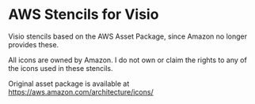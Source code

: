 # AWS Stencils for Visio

Visio stencils based on the AWS Asset Package, since Amazon no longer provides these.

All icons are owned by Amazon. I do not own or claim the rights to any of the icons used in these stencils.

Original asset package is available at https://aws.amazon.com/architecture/icons/
